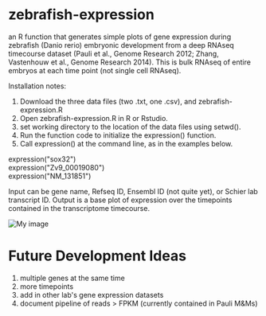 # zebrafish-expression

an R function that generates simple plots of gene expression during zebrafish (Danio rerio) embryonic development from a deep RNAseq timecourse dataset (Pauli et al., Genome Research 2012; Zhang, Vastenhouw et al., Genome Research 2014). This is bulk RNAseq of entire embryos at each time point (not single cell RNAseq).

Installation notes:

1. Download the three data files (two .txt, one .csv), and zebrafish-expression.R <br>
2. Open zebrafish-expression.R in R or Rstudio.<br>
2. set working directory to the location of the data files using setwd().<br>
3. Run the function code to initialize the expression() function. <br>
4. Call expression() at the command line, as in the examples below.<br>

expression("sox32")<br>
expression("Zv9_00019080")<br>
expression("NM_131851")<br>

Input can be gene name, Refseq ID, Ensembl ID (not quite yet), or Schier lab transcript ID.
Output is a base plot of expression over the timepoints contained in the transcriptome timecourse.

![My image](https://raw.githubusercontent.com/james-gagnon/zebrafish-expression/master/example.JPG)

# Future Development Ideas

1. multiple genes at the same time
2. more timepoints
3. add in other lab's gene expression datasets
4. document pipeline of reads > FPKM (currently contained in Pauli M&Ms)
